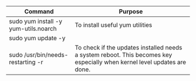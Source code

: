 |Command|Purpose|
|----|----|
|sudo yum install -y yum-utils.noarch| To install useful yum utilities|
|sudo yum update -y||
|sudo /usr/bin/needs-restarting -r| To check if the updates installed needs a system reboot. This becomes key especially when kernel level updates are done.|